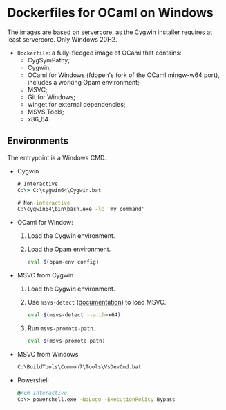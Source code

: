 # Dockerfiles for OCaml on Windows

The images are based on servercore, as the Cygwin installer requires
at least servercore. Only Windows 20H2.

- `Dockerfile`: a fully-fledged image of OCaml that contains:
  + CygSymPathy;
  + Cygwin;
  + OCaml for Windows (fdopen's fork of the OCaml mingw-w64 port),
    includes a working Opam environment;
  + MSVC;
  + Git for Windows;
  + winget for external dependencies;
  + MSVS Tools;
  + x86_64.

## Environments

The entrypoint is a Windows CMD.

- Cygwin

  ``` cmd
  # Interactive
  C:\> C:\cygwin64\Cygwin.bat

  # Non-interactive
  C:\cygwin64\bin\bash.exe -lc 'my command'
  ```

- OCaml for Window:

  1. Load the Cygwin environment.

  2. Load the Opam environment.

     ``` sh
     eval $(opam-env config)
     ```

- MSVC from Cygwin

  1. Load the Cygwin environment.

  2. Use `msvs-detect` ([documentation](https://github.com/metastack/msvs-tools)) to load MSVC.

     ``` sh
     eval $(msvs-detect --arch=x64)
     ```

  3. Run `msvs-promote-path`.

     ``` sh
     eval $(msvs-promote-path)
     ```

- MSVC from Windows

  ``` cmd
  C:\BuildTools\Common7\Tools\VsDevCmd.bat
  ```

- Powershell

  ``` cmd
  @rem Interactive
  C:\> powershell.exe -NoLogo -ExecutionPolicy Bypass
  ```
